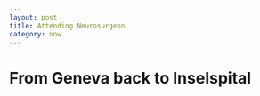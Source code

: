```yaml
---
layout: post
title: Attending Neurosurgeon
category: now
---
```


# From Geneva back to Inselspital
